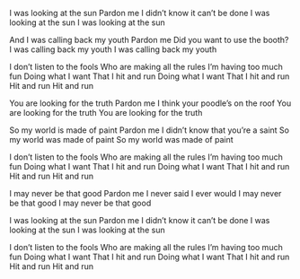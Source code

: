 I was looking at the sun
Pardon me
I didn’t know it can’t be done
I was looking at the sun
I was looking at the sun

And I was calling back my youth
Pardon me
Did you want to use the booth?
I was calling back my youth
I was calling back my youth

I don’t listen to the fools
Who are making all the rules
I’m having too much fun
Doing what I want
That I hit and run
Doing what I want
That I hit and run
Hit and run
Hit and run

You are looking for the truth
Pardon me
I think your poodle’s on the roof
You are looking for the truth
You are looking for the truth

So my world is made of paint
Pardon me
I didn’t know that you’re a saint
So my world was made of paint
So my world was made of paint

 I don’t listen to the fools
Who are making all the rules
I’m having too much fun
Doing what I want
That I hit and run
Doing what I want
That I hit and run
Hit and run
Hit and run

I may never be that good
Pardon me
I never said I ever would
I may never be that good
I may never be that good

I was looking at the sun
Pardon me
I didn’t know it can’t be done
I was looking at the sun
I was looking at the sun

I don’t listen to the fools
Who are making all the rules
I’m having too much fun
Doing what I want
That I hit and run
Doing what I want
That I hit and run
Hit and run
Hit and run
